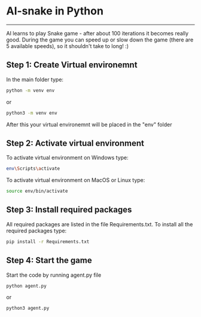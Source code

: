 # AI-snake in Python
********************
AI learns to play Snake game - after about 100 iterations it becomes really good.
During the game you can speed up or slow down the game (there are 5 available speeds), so it shouldn't take to long! :)

Step 1: Create Virtual environemnt
----------------------------------
In the main folder type:
```bash
python -m venv env
```
or
```bash
python3 -m venv env
```
          
After this your virtual environemnt will be placed in the "env" folder

Step 2: Activate virtual environment
------------------------------------
To activate virtual environment on Windows type:
```bash
env\Scripts\activate
```
To activate virtual environment on MacOS or Linux type:
```bash
source env/bin/activate
```          

Step 3: Install required packages
---------------------------------
All required packages are listed in the file Requirements.txt.
To install all the required packages type:
```bash
pip install -r Requirements.txt
```
Step 4: Start the game
----------------------
Start the code by running agent.py file
```bash
python agent.py
```
or
```bash
python3 agent.py
```
